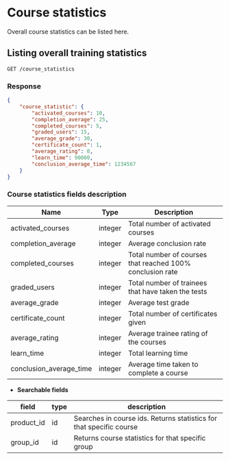 # Course statistics

Overall course statistics can be listed here.

## Listing overall training statistics

```shell
GET /course_statistics
```

### Response

```json
{
    "course_statistic": {
        "activated_courses": 10,
        "completion_average": 25,
        "completed_courses": 5,
        "graded_users": 15,
        "average_grade": 30,
        "certificate_count": 1,
        "average_rating": 0,
        "learn_time": 90000,
        "conclusion_average_time": 1234567
    }
}
```
### Course statistics fields description

|  Name  |  Type  |  Description  |
|--------|--------|---------------|
| activated_courses | integer | Total number of activated courses |
| completion_average | integer | Average conclusion rate |
| completed_courses | integer | Total number of courses that reached 100% conclusion rate |
| graded_users | integer | Total number of trainees that have taken the tests |
| average_grade | integer | Average test grade |
| certificate_count | integer| Total number of certificates given |
| average_rating | integer | Average trainee rating of the courses |
| learn_time | integer | Total learning time |
| conclusion_average_time | integer | Average time taken to complete a course |

* **Searchable fields**

|  field  |  type  |  description  |
|---------|--------|---------------|
| product_id | id | Searches in course ids. Returns statistics for that specific course |
| group_id | id | Returns course statistics for that specific group |
